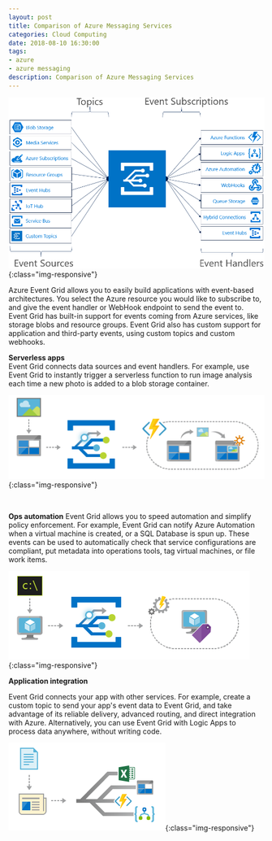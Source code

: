 ```yaml
---
layout: post
title: Comparison of Azure Messaging Services 
categories: Cloud Computing
date: 2018-08-10 16:30:00
tags:
- azure
- azure messaging
description: Comparison of Azure Messaging Services 
---
```


![Azure](/img/AzureMessaging/eventgrid.jpg){:class="img-responsive"}

Azure Event Grid allows you to easily build applications with event-based architectures. You select the Azure resource you would like to subscribe to, and give the event handler or WebHook endpoint to send the event to. Event Grid has built-in support for events coming from Azure services, like storage blobs and resource groups. Event Grid also has custom support for application and third-party events, using custom topics and custom  webhooks.           

**Serverless apps**     
Event Grid connects data sources and event handlers. For example, use Event Grid to instantly trigger a serverless function to run image analysis each time a new photo is added to a blob storage container.            

![Azure](/img/AzureMessaging/serverless_web_app.jpg){:class="img-responsive"}
 
 <br/>

**Ops automation** 
Event Grid allows you to speed automation and simplify policy enforcement. For example, Event Grid can notify Azure Automation when a virtual machine is created, or a SQL Database is spun up. These events can be used to automatically check that service configurations are compliant, put metadata into operations tools, tag virtual machines, or file work items.         

![Azure](/img/AzureMessaging/ops_automation.jpg){:class="img-responsive"}
 <br/>

**Application integration**

Event Grid connects your app with other services. For example, create a custom topic to send your app's event data to Event Grid, and take advantage of its reliable delivery, advanced routing, and direct integration with Azure. Alternatively, you can use Event Grid with Logic Apps to process data anywhere, without writing code.      

![Azure](/img/AzureMessaging/app_integration.jpg){:class="img-responsive"}